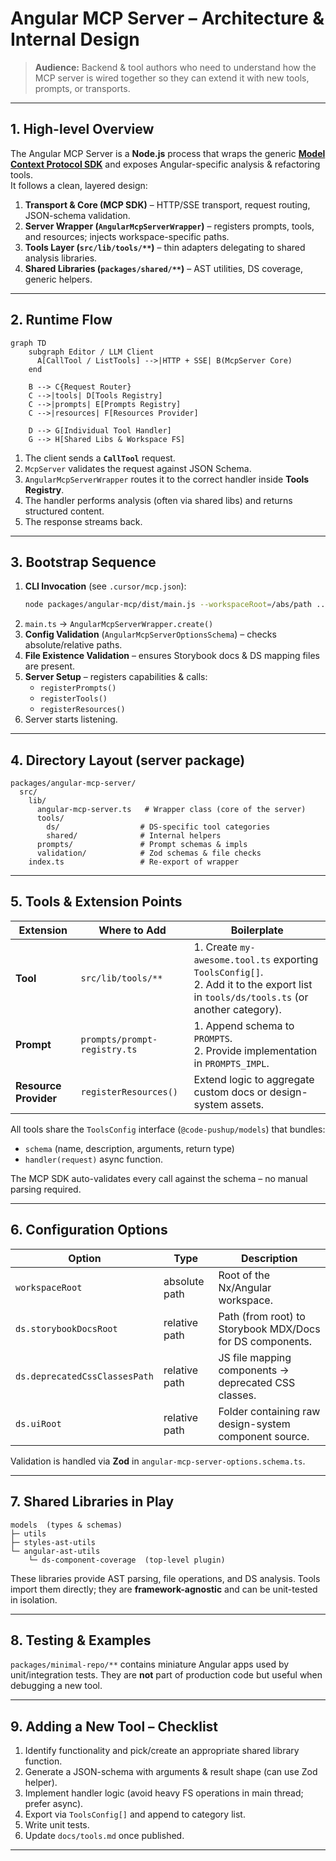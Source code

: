 # Angular MCP Server – Architecture & Internal Design

> **Audience:** Backend & tool authors who need to understand how the MCP server is wired together so they can extend it with new tools, prompts, or transports.

---

## 1. High-level Overview

The Angular MCP Server is a **Node.js** process that wraps the generic **[Model Context Protocol SDK](https://github.com/modelcontextprotocol/sdk)** and exposes Angular-specific analysis & refactoring tools.  
It follows a clean, layered design:

1. **Transport & Core (MCP SDK)** – HTTP/SSE transport, request routing, JSON-schema validation.  
2. **Server Wrapper (`AngularMcpServerWrapper`)** – registers prompts, tools, and resources; injects workspace-specific paths.  
3. **Tools Layer (`src/lib/tools/**`)** – thin adapters delegating to shared analysis libraries.  
4. **Shared Libraries (`packages/shared/**`)** – AST utilities, DS coverage, generic helpers.

---

## 2. Runtime Flow

```mermaid
graph TD
    subgraph Editor / LLM Client
      A[CallTool / ListTools] -->|HTTP + SSE| B(McpServer Core)
    end

    B --> C{Request Router}
    C -->|tools| D[Tools Registry]
    C -->|prompts| E[Prompts Registry]
    C -->|resources| F[Resources Provider]

    D --> G[Individual Tool Handler]
    G --> H[Shared Libs & Workspace FS]
```

1. The client sends a **`CallTool`** request.  
2. `McpServer` validates the request against JSON Schema.  
3. `AngularMcpServerWrapper` routes it to the correct handler inside **Tools Registry**.  
4. The handler performs analysis (often via shared libs) and returns structured content.  
5. The response streams back.

---

## 3. Bootstrap Sequence

1. **CLI Invocation** (see `.cursor/mcp.json`):
   ```bash
   node packages/angular-mcp/dist/main.js --workspaceRoot=/abs/path ...
   ```
2. `main.ts` → `AngularMcpServerWrapper.create()`
3. **Config Validation** (`AngularMcpServerOptionsSchema`) – checks absolute/relative paths.
4. **File Existence Validation** – ensures Storybook docs & DS mapping files are present.
5. **Server Setup** – registers capabilities & calls:
   - `registerPrompts()`
   - `registerTools()`
   - `registerResources()`
6. Server starts listening.

---

## 4. Directory Layout (server package)

```
packages/angular-mcp-server/
  src/
    lib/
      angular-mcp-server.ts   # Wrapper class (core of the server)
      tools/
        ds/                  # DS-specific tool categories
        shared/              # Internal helpers
      prompts/               # Prompt schemas & impls
      validation/            # Zod schemas & file checks
    index.ts                 # Re-export of wrapper
```

---

## 5. Tools & Extension Points

| Extension | Where to Add | Boilerplate |
|-----------|-------------|-------------|
| **Tool** | `src/lib/tools/**` | 1. Create `my-awesome.tool.ts` exporting `ToolsConfig[]`.  <br>2. Add it to the export list in `tools/ds/tools.ts` (or another category). |
| **Prompt** | `prompts/prompt-registry.ts` | 1. Append schema to `PROMPTS`. <br>2. Provide implementation in `PROMPTS_IMPL`. |
| **Resource Provider** | `registerResources()` | Extend logic to aggregate custom docs or design-system assets. |

All tools share the `ToolsConfig` interface (`@code-pushup/models`) that bundles:
- `schema` (name, description, arguments, return type)
- `handler(request)` async function.

The MCP SDK auto-validates every call against the schema – no manual parsing required.

---

## 6. Configuration Options

| Option | Type | Description |
|--------|------|-------------|
| `workspaceRoot` | absolute path | Root of the Nx/Angular workspace. |
| `ds.storybookDocsRoot` | relative path | Path (from root) to Storybook MDX/Docs for DS components. |
| `ds.deprecatedCssClassesPath` | relative path | JS file mapping components → deprecated CSS classes. |
| `ds.uiRoot` | relative path | Folder containing raw design-system component source. |

Validation is handled via **Zod** in `angular-mcp-server-options.schema.ts`.

---

## 7. Shared Libraries in Play

```
models  (types & schemas)
├─ utils
├─ styles-ast-utils
└─ angular-ast-utils
    └─ ds-component-coverage  (top-level plugin)
```

These libraries provide AST parsing, file operations, and DS analysis. Tools import them directly; they are **framework-agnostic** and can be unit-tested in isolation.

---

## 8. Testing & Examples

`packages/minimal-repo/**` contains miniature Angular apps used by unit/integration tests. They are **not** part of production code but useful when debugging a new tool.

---

## 9. Adding a New Tool – Checklist

1. Identify functionality and pick/create an appropriate shared library function.  
2. Generate a JSON-schema with arguments & result shape (can use Zod helper).  
3. Implement handler logic (avoid heavy FS operations in main thread; prefer async).  
4. Export via `ToolsConfig[]` and append to category list.  
5. Write unit tests.
6. Update `docs/tools.md` once published.

---